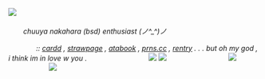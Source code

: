 ![](https://i.postimg.cc/KcDwr8jc/Untitled156-20250119194524.png)

<h6>ㅤ  ㅤchuuya nakahara (bsd) enthusiast (⁠ノ⁠^⁠_⁠^⁠)⁠ノ

ㅤ ㅤㅤㅤ:: [cardd](https://chuuyyaa.carrd.co/) , [strawpage](https://uponthetaintedsorroww.straw.page/) , [atabook](https://uponthetaintedsorrow.atabook.org/) , [prns.cc](https://pronouns.cc/@uponthetaintedsorrow) , [rentry](https://rentry.co/sillychuya) . . . but oh my god , i think im in love w you .
ㅤㅤㅤㅤㅤㅤㅤㅤㅤ
![](https://images.app.goo.gl/2GYFj2kVb4JbyPd58)
![](https://64.media.tumblr.com/8b1b283a10730532775de1c32c6812c3/ec6e5e0843caf7ea-59/s640x960/69c3e8440dd233c65043fb9eab742fc78b4c1b2c.gif)
ㅤㅤㅤㅤㅤㅤㅤㅤㅤ
![](https://64.media.tumblr.com/adc41eee444ca1110be348ff9a28a42a/0e895e80e87c3539-47/s500x750/a121e0a0404b1e2d6ae81af1cdb07685ec95da7.gif)
ㅤㅤㅤㅤㅤㅤㅤㅤㅤ
![](https://i.pinimg.com/originals/e1/34/05/e1340591893b3239d0ff18c3282cbcda.gif)
